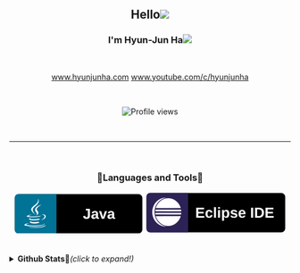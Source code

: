 <!--
### Hi there 👋

**Kim-SuBin/Kim-SuBin** is a ✨ _special_ ✨ repository because its `README.md` (this file) appears on your GitHub profile.

Here are some ideas to get you started:

- 🔭 I’m currently working on ...
- 🌱 I’m currently learning ...
- 👯 I’m looking to collaborate on ...
- 🤔 I’m looking for help with ...
- 💬 Ask me about ...
- 📫 How to reach me: ...
- 😄 Pronouns: ...
- ⚡ Fun fact: ...
-->



<div align="center">
  <h2>Hello<img src="https://media.giphy.com/media/hvRJCLFzcasrR4ia7z/giphy.gif" width="25px"></h2>
  <h3>
  I'm Hyun-Jun Ha<img src="https://media.giphy.com/media/Hy3w28kJ4j7vdTsi9s/giphy.gif" width="45px">
  </h3><br />
  
  www.hyunjunha.com
www.youtube.com/c/hyunjunha
</div>

<br />
<div align="center">

  ![Profile views](https://gpvc.arturio.dev/s-rachmaninoff)

</div>

<br />

---

<br />

<div align="center">

<h3>💙Languages and Tools💙</h3>

<img src="https://github.com/Kim-SuBin/Kim-SuBin/blob/master/svg/dev/languages/java.svg" alt="java" />
<img src="https://github.com/Kim-SuBin/Kim-SuBin/blob/master/svg/dev/tool/eclipseide.svg" alt="eclipside" />

</div>

<br />
<br />
<details>
<summary><b>Github Stats🐤</b><i>(click to expand!)</i></summary>
  
[![Anurag's github stats](https://github-readme-stats.vercel.app/api?username=s-rachmaninoff)](https://github.com/anuraghazra/github-readme-stats)

</details>


<!--
<h3> My favorite Repositories </h3>

<a href="https://github.com/Kim-SuBin/TIL">
  <img align="left" src="https://github-readme-stats.vercel.app/api/pin/?username=Kim-SuBin&repo=TIL&theme=vue&show_icons=true" />
</a>
-->
